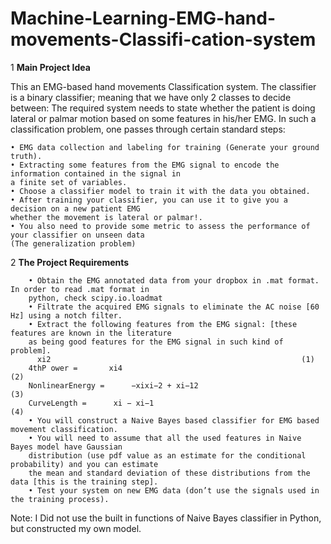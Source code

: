 # Machine-Learning-EMG-hand-movements-Classifi-cation-system

1   **Main Project Idea**

This an EMG-based hand movements Classification system. The classifier is a 
binary classifier; meaning that we have  only 2 classes to decide between:  The required system 
needs to state  whether the patient is doing lateral or palmar motion based on some features in 
his/her EMG.
In such a classification problem, one passes through certain standard    steps:

    • EMG data collection and labeling for training (Generate your ground truth).
    • Extracting some features from the EMG signal to encode the information contained in the signal in 
    a finite set of variables.
    • Choose a classifier model to train it with the data you obtained.
    • After training your classifier, you can use it to give you a decision on a new patient EMG 
    whether the movement is lateral or palmar!.
    • You also need to provide some metric to assess the performance of your classifier on unseen data 
    (The generalization problem)

2  **The Project Requirements**

        • Obtain the EMG annotated data from your dropbox in .mat format. In order to read .mat format in 
        python, check scipy.io.loadmat
        • Filtrate the acquired EMG signals to eliminate the AC noise [60 Hz] using a notch filter.
        • Extract the following features from the EMG signal: [these features are known in the literature 
        as being good features for the EMG signal in such kind of problem].
          xi2                                                        (1)
        4thP ower =       xi4                                                            (2)
        NonlinearEnergy =      −xixi−2 + xi−12                                                        (3)
        CurveLength =      xi − xi−1                                                        (4)
        • You will construct a Naive Bayes based classifier for EMG based movement classification.
        • You will need to assume that all the used features in Naive Bayes model have Gaussian 
        distribution (use pdf value as an estimate for the conditional probability) and you can estimate 
        the mean and standard deviation of these distributions from the data [this is the training step].
        • Test your system on new EMG data (don’t use the signals used in the training process).

Note:  I Did not  use the built in functions of Naive Bayes classifier in Python, but constructed my own 
  model.

